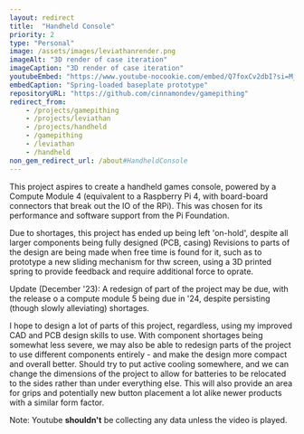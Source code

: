 ```yaml
---
layout: redirect
title:  "Handheld Console"
priority: 2
type: "Personal"
image: /assets/images/leviathanrender.png
imageAlt: "3D render of case iteration"
imageCaption: "3D render of case iteration"
youtubeEmbed: "https://www.youtube-nocookie.com/embed/Q7foxCv2dbI?si=M_87cLazMFbLLm8G&amp;controls=0"
embedCaption: "Spring-loaded baseplate prototype"
repositoryURL: "https://github.com/cinnamondev/gamepithing"
redirect_from: 
    - /projects/gamepithing
    - /projects/leviathan
    - /projects/handheld
    - /gamepithing
    - /leviathan
    - /handheld
non_gem_redirect_url: /about#HandheldConsole
---
```

This project aspires to create a handheld games console, powered by a
Compute Module 4 (equivalent to a Raspberry Pi 4, with board-board connectors that
break out the IO of the RPi). This was chosen for its performance and software support
from the Pi Foundation.

Due to shortages, this project has ended up being left 'on-hold', despite all larger
components being fully designed (PCB, casing) Revisions to parts of the design are being
made when free time is found for it, such as to prototype a new sliding mechanism for thw
screen, using a 3D printed spring to provide feedback and require additional force to oprate.

Update (December '23): A redesign of part of the project may be due, with the release o
a compute module 5 being due in '24, despite persisting (though slowly alleviating) shortages.

I hope to design a lot of parts of this project, regardless, using my improved CAD and PCB
design skills to use. With component shortages being somewhat less severe, we may also be able
to redesign parts of the project to use different components entirely - and make the design
more compact and overall better. Should try to put active cooling somewhere, and we can
change the dimensions of the project to allow for batteries to be relocated to the sides rather
than under everything else. This will also provide an area for grips and potentially new button
placement a lot alike newer products with a similar form factor.

Note: Youtube **shouldn't** be collecting any data unless the video is played.
